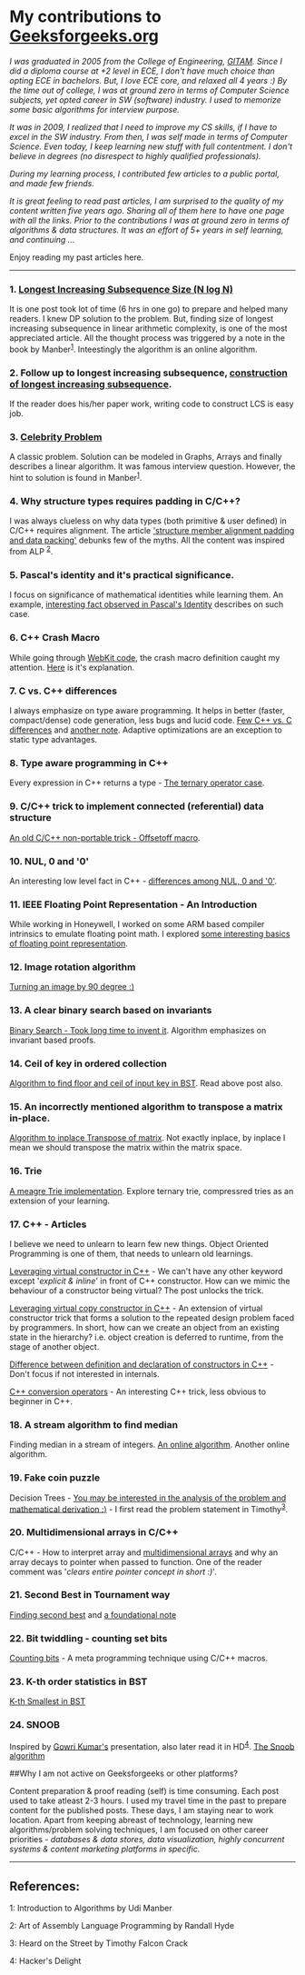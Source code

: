 
# My contributions to [Geeksforgeeks.org](http://www.geeksforgeeks.org/)

*I was graduated in 2005 from the College of Engineering, [GITAM](http://www.gitam.edu/). Since I did a diploma course at +2 level in ECE, I don't have much choice than opting ECE in bachelors. But, I love ECE core, and relaxed all 4 years :) By the time out of college, I was at ground zero in terms of Computer Science subjects, yet opted career in SW (software) industry. I used to memorize some basic algorithms for interview purpose.*

*It was in 2009, I realized that I need to improve my CS skills, if I have to excel in the SW industry. From then, I was self made in terms of Computer Science. Even today, I keep learning new stuff with full contentment. I don't believe in degrees (no disrespect to highly qualified professionals).*

*During my learning process, I contributed few articles to a public portal, and made few friends.*

*It is great feeling to read past articles, I am surprised to the quality of my content written five years ago. Sharing all of them here to have one page with all the links. Prior to the contributions I was at ground zero in terms of algorithms & data structures. It was an effort of 5+ years in self learning, and continuing ...*

Enjoy reading my past articles here.

----------------------------------------------

### 1. [Longest Increasing Subsequence Size (N log N)](http://www.geeksforgeeks.org/longest-monotonically-increasing-subsequence-size-n-log-n/)

It is one post took lot of time (6 hrs in one go) to prepare and helped many readers. I knew DP solution to the problem. But, finding size of longest increasing subsequence in linear arithmetic complexity, is one of the most appreciated article. All the thought process was triggered by a note in the book by Manber<sup>[1](#Manber)</sup>. Inteestingly the algorithm is an online algorithm.

### 2. Follow up to longest increasing subsequence, [construction of longest increasing subsequence](http://www.geeksforgeeks.org/construction-of-longest-monotonically-increasing-subsequence-n-log-n/).

If the reader does his/her paper work, writing code to construct LCS is easy job.

### 3. [Celebrity Problem](http://www.geeksforgeeks.org/the-celebrity-problem/)

A classic problem. Solution can be modeled in Graphs, Arrays and finally describes a linear algorithm. It was famous interview question. However, the hint to solution is found in Manber<sup>[1](#Manber)</sup>.

### 4. Why structure types requires padding in C/C++?

I was always clueless on why data types (both primitive & user defined) in C/C++ requires alignment. The article ['structure member alignment padding and data packing'](http://www.geeksforgeeks.org/structure-member-alignment-padding-and-data-packing/) debunks few of the myths. All the content was inspired from ALP <sup>[2](#Hyde)</sup>.

### 5. Pascal's identity and it's practical significance.

I focus on significance of mathematical identities while learning them. An example, [interesting fact observed in Pascal's Identity](http://www.geeksforgeeks.org/significance-of-pascals-identity/) describes on such case.

### 6. C++ Crash Macro

While going through [WebKit code](https://webkit.org/blog/5397/a-guide-to-assertion-macros-in-webkit/), the crash macro definition caught my attention. [Here](http://www.geeksforgeeks.org/crash-macro-interpretation/) is it's explanation.

### 7. C vs. C++ differences

I always emphasize on type aware programming. It helps in better (faster, compact/dense) code generation, less bugs and lucid code. [Few C++ vs. C differences](http://www.geeksforgeeks.org/g-fact-52/) and [another note](http://www.geeksforgeeks.org/g-fact-54/). Adaptive optimizations are an exception to static type advantages.

### 8. Type aware programming in C++

Every expression in C++ returns a type - [The ternary operator case](http://www.geeksforgeeks.org/cc-ternary-operator-some-interesting-observations/).

### 9. C/C++ trick to implement connected (referential) data structure

[An old C/C++ non-portable trick - Offsetoff macro](http://www.geeksforgeeks.org/the-offsetof-macro/).

### 10. NUL, 0 and '0'

An interesting low level fact in C++ - [differences among NUL, 0 and '0'](http://www.geeksforgeeks.org/g-fact-72/).

### 11. IEEE Floating Point Representation - An Introduction

While working in Honeywell, I worked on some ARM based compiler intrinsics to emulate floating point math. I explored [some interesting basics of floating point representation](http://www.geeksforgeeks.org/floating-point-representation-basics/).

### 12. Image rotation algorithm

[Turning an image by 90 degree :)](http://www.geeksforgeeks.org/turn-an-image-by-90-degree/)

### 13. A clear binary search based on invariants

[Binary Search - Took long time to invent it](http://www.geeksforgeeks.org/the-ubiquitous-binary-search-set-1/). Algorithm emphasizes on invariant based proofs.

### 14. Ceil of key in ordered collection

[Algorithm to find floor and ceil of input key in BST](http://www.geeksforgeeks.org/floor-and-ceil-from-a-bst/). Read above post also.

### 15. An incorrectly mentioned algorithm to transpose a matrix in-place.

[Algorithm to inplace Transpose of matrix](http://www.geeksforgeeks.org/inplace-m-x-n-size-matrix-transpose/). Not exactly inplace, by inplace I mean we should transpose the matrix within the matrix space.

### 16. Trie

[A meagre Trie implementation](http://www.geeksforgeeks.org/trie-delete/). Explore ternary trie, compressred tries as an extension of your learning.

### 17. C++ - Articles

I believe we need to unlearn to learn few new things. Object Oriented Programming is one of them, that needs to unlearn old learnings.

  [Leveraging virtual constructor in C++](http://www.geeksforgeeks.org/advanced-c-virtual-constructor/) - We can't have any other keyword except '*explicit & inline*' in front of C++ constructor. How can we mimic the behaviour of a constructor being virtual? The post unlocks the trick.

  [Leveraging virtual copy constructor in C++](http://www.geeksforgeeks.org/advanced-c-virtual-copy-constructor/) - An extension of virtual constructor trick that forms a solution to the repeated design problem faced by programmers. In short, how can we create an object from an existing state in the hierarchy? i.e. object creation is deferred to runtime, from the stage of another object.

  [Difference between definition and declaration of constructors in C++](http://www.geeksforgeeks.org/c-internals-default-constructors-set-1/) - Don't focus if not interested in internals.

  [C++ conversion operators](http://www.geeksforgeeks.org/advanced-c-conversion-operators/) - An interesting C++ trick, less obvious to beginner in C++.

### 18. A stream algorithm to find median

Finding median in a stream of integers. [An online algorithm](http://www.geeksforgeeks.org/median-of-stream-of-integers-running-integers/). Another online algorithm.

### 19. Fake coin puzzle

Decision Trees - [You may be interested in the analysis of the problem and mathematical derivation :)](http://www.geeksforgeeks.org/decision-trees-fake-coin-puzzle/) - I first read the problem statement in Timothy<sup>[3](#Timothy)</sup>.

### 20. Multidimensional arrays in C/C++

C/C++ - How to interpret array and [multidimensional arrays](http://www.geeksforgeeks.org/multidimensional-pointer-arithmetic-in-cc/) and why an array decays to pointer when passed to function. One of the reader comment was '*clears entire pointer concept in short :)*'.

### 21. Second Best in Tournament way

[Finding second best](http://www.geeksforgeeks.org/tournament-tree-and-binary-heap/) and [a foundational note](http://www.geeksforgeeks.org/g-fact-42/)

### 22. Bit twiddling - counting set bits

[Counting bits](http://www.geeksforgeeks.org/program-to-count-number-of-set-bits-in-an-big-array/) - A meta programming technique using C/C++ macros.

### 23. K-th order statistics in BST

[K-th Smallest in BST](http://www.geeksforgeeks.org/find-k-th-smallest-element-in-bst-order-statistics-in-bst/)

### 24. SNOOB

Inspired by [Gowri Kumar's](http://www.slideshare.net/gkumar007/bits-next-higher-presentation) presentation, also later read it in HD<sup>[4](#HD)</sup>. [The Snoob algorithm](http://www.geeksforgeeks.org/next-higher-number-with-same-number-of-set-bits/)

##Why I am not active on Geeksforgeeks or other platforms?

Content preparation & proof reading (self) is time consuming. Each post used to take atleast 2-3 hours. I used my travel time in the past to prepare content for the published posts. These days, I am staying near to work location. Apart from keeping abreast of technology, learning new algorithms/problem solving techniques, I am focused on other career priorities - *databases & data stores, data visualization, highly concurrent systems & content marketing platforms in specific.*

--------------------------

## References:

<a name="Manber">1</a>: Introduction to Algorithms by Udi Manber

<a name="Hyde">2</a>: Art of Assembly Language Programming by Randall Hyde

<a name="Timothy">3</a>: Heard on the Street by Timothy Falcon Crack

<a name="HD">4</a>: Hacker's Delight
